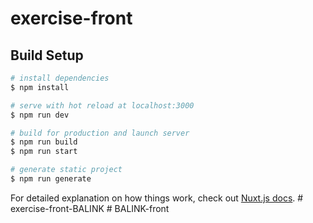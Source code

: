 # exercise-front

## Build Setup

```bash
# install dependencies
$ npm install

# serve with hot reload at localhost:3000
$ npm run dev

# build for production and launch server
$ npm run build
$ npm run start

# generate static project
$ npm run generate
```

For detailed explanation on how things work, check out [Nuxt.js docs](https://nuxtjs.org).
#   e x e r c i s e - f r o n t - B A L I N K  
 #   B A L I N K - f r o n t  
 